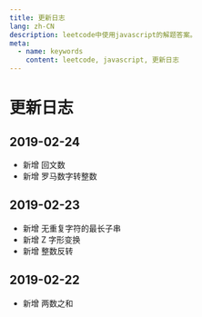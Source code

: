 ```yaml
---
title: 更新日志
lang: zh-CN
description: leetcode中使用javascript的解题答案。
meta:
  - name: keywords
    content: leetcode, javascript, 更新日志
---
```


# 更新日志 #

## 2019-02-24 ##

- 新增 回文数
- 新增 罗马数字转整数

## 2019-02-23 ##

- 新增 无重复字符的最长子串
- 新增 Z 字形变换
- 新增 整数反转

## 2019-02-22 ##

- 新增 两数之和